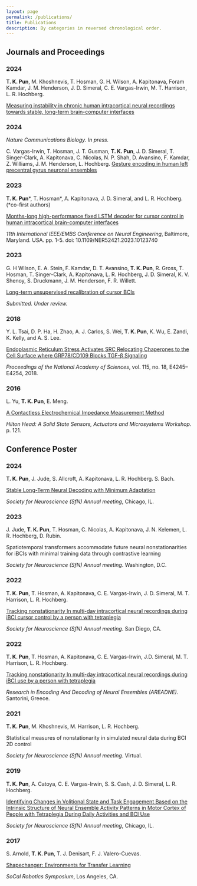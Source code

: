```yaml
---
layout: page
permalink: /publications/
title: Publications
description: By categories in reversed chronological order.
---
```


<h2>Journals and Proceedings</h2>

<h3 class="year">2024</h3>

 **T. K. Pun**, M. Khoshnevis, T. Hosman, G. H. Wilson, A. Kapitonava, Foram Kamdar,  J. M. Henderson, J. D. Simeral, C. E. Vargas-Irwin, M. T. Harrison, L. R. Hochberg.

<a href='https://www.biorxiv.org/content/10.1101/2024.02.29.582733v1'>Measuring instability in chronic human intracortical neural recordings towards stable, long-term brain-computer interfaces</a>

<h3 class="year">2024</h3>

*Nature Communications Biology. In press.*

C. Vargas-Irwin, T. Hosman, J. T. Gusman, **T. K. Pun**, J. D. Simeral, T. Singer-Clark, A. Kapitonava, C. Nicolas, N. P. Shah, D. Avansino, F. Kamdar, Z. Williams, J. M. Henderson, L. Hochberg.
<a href='https://www.biorxiv.org/content/10.1101/2024.08.23.608325v1'>Gesture encoding in human left precentral gyrus neuronal ensembles</a>

<h3 class="year">2023</h3>

**T. K. Pun**\*, T. Hosman\*, A. Kapitonava, J. D. Simeral, and L. R. Hochberg. (\*co-first authors)

<a href='/assets/pdf/NER2023.pdf'>Months-long high-performance fixed LSTM decoder for cursor control in human intracortical brain-computer interfaces</a>

*11th International IEEE/EMBS Conference on Neural Engineering*, Baltimore, Maryland. USA. pp. 1-5. doi: 10.1109/NER52421.2023.10123740

<h3 class="year">2023</h3>

G. H Wilson, E. A. Stein, F. Kamdar, D. T. Avansino, **T. K. Pun**, R. Gross, T. Hosman, T. Singer-Clark, A. Kapitonava, L. R. Hochberg, J. D. Simeral, K. V. Shenoy, S. Druckmann, J. M. Henderson, F. R. Willett. 

<a href='https://www.biorxiv.org/content/10.1101/2023.02.03.527022v1'>Long-term unsupervised recalibration of cursor BCIs</a>

*Submitted. Under review.*

<h3 class="year">2018</h3>

Y. L. Tsai, D. P. Ha, H. Zhao, A. J. Carlos, S. Wei, **T. K. Pun**, K. Wu, E. Zandi, K. Kelly, and A. S. Lee.

<a href='https://doi.org/10.1073/pnas.1714866115'>Endoplasmic Reticulum Stress Activates SRC Relocating Chaperones to the Cell Surface where GRP78/CD109 Blocks TGF-β Signaling</a>

*Proceedings of the National Academy of Sciences*, vol. 115, no. 18, E4245–E4254, 2018.

<h3 class="year">2016</h3>

L. Yu, **T. K. Pun**, E. Meng.

<a href='https://pdfs.semanticscholar.org/40c2/6b44b5037d6e75982d4a65442ff4fc50344d.pdf'>A Contactless Electrochemical Impedance Measurement Method</a>

*Hilton Head: A Solid State Sensors, Actuators and Microsystems Workshop*. p. 121.

<h2>Conference Poster</h2>

<h3 class="year">2024</h3>

**T. K. Pun**, J. Jude, S. Allcroft, A. Kapitonava, L. R. Hochberg. S. Bach.

<a href='/assets/pdf/SfN2024.pdf'>Stable Long-Term Neural Decoding with Minimum Adaptation</a>

*Society for Neuroscience (SfN) Annual meeting*, Chicago, IL.

<h3 class="year">2023</h3>

J. Jude, **T. K. Pun**, T. Hosman, C. Nicolas, A. Kapitonava, J. N. Kelemen, L. R. Hochberg, D. Rubin.

Spatiotemporal transformers accommodate future neural nonstationarities for iBCIs with minimal training data through contrastive learning

*Society for Neuroscience (SfN) Annual meeting*. Washington, D.C.

<h3 class="year">2022</h3>

**T. K. Pun**, T. Hosman, A. Kapitonava, C. E. Vargas-Irwin, J. D. Simeral, M. T. Harrison, L. R. Hochberg. 

<a href='/assets/pdf/SfN2022.pdf'>Tracking nonstationarity In multi-day intracortical neural recordings during iBCI cursor control by a person with tetraplegia</a>

*Society for Neuroscience (SfN) Annual meeting*. San Diego, CA.

<h3 class="year">2022</h3>

**T. K. Pun**, T. Hosman, A. Kapitonava, C. E. Vargas-Irwin, J.D. Simeral, M. T. Harrison, L. R. Hochberg. 

<a href='/assets/pdf/AREADNE2022.pdf'>Tracking nonstationarity In multi-day intracortical neural recordings during iBCI use by a person with tetraplegia</a>

*Research in Encoding And Decoding of Neural Ensembles (AREADNE)*. Santorini, Greece.

<h3 class="year">2021</h3>

**T. K. Pun**, M. Khoshnevis, M. Harrison, L. R. Hochberg. 

Statistical measures of nonstationarity in simulated neural data during BCI 2D control

*Society for Neuroscience (SfN) Annual meeting*. Virtual.

<h3 class="year">2019</h3>

**T. K. Pun**, A. Catoya, C. E. Vargas-Irwin, S. S. Cash, J. D. Simeral, L. R. Hochberg.

<a href='http://ewinapun.com/assets/pdf/SfN_poster_2019.pdf'> Identifying Changes in Volitional State and Task Engagement Based on the Intrinsic Structure of Neural Ensemble Activity Patterns in Motor Cortex of People with Tetraplegia During Daily Activities and BCI Use</a>

*Society for Neuroscience (SfN) Annual meeting*, Chicago, IL.

<h3 class="year">2017</h3>

S. Arnold, **T. K. Pun**, T. J. Denisart, F. J. Valero-Cuevas.

<a href='https://arxiv.org/abs/1709.05070'>Shapechanger: Environments for Transfer Learning</a>

*SoCal Robotics Symposium*, Los Angeles, CA.
